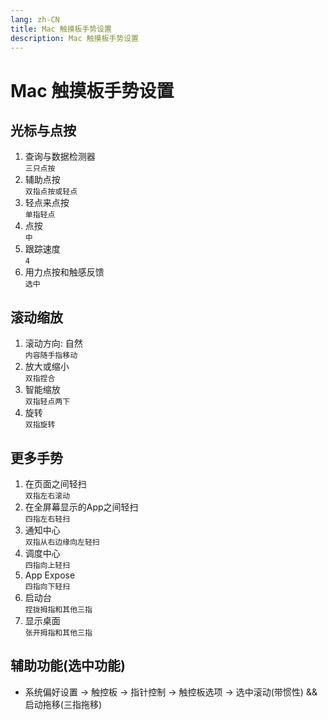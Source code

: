```yaml
---
lang: zh-CN
title: Mac 触摸板手势设置
description: Mac 触摸板手势设置
---
```


# Mac 触摸板手势设置

## 光标与点按
1. 查询与数据检测器<br>
    `三只点按`
2. 辅助点按<br>
    `双指点按或轻点`
3. 轻点来点按<br>
    `单指轻点`
4. 点按<br>
    `中`
5. 跟踪速度<br>
    `4`
6. 用力点按和触感反馈<br>
    `选中`

## 滚动缩放
1. 滚动方向: 自然<br>
    `内容随手指移动`
2. 放大或缩小<br>
    `双指捏合`
3. 智能缩放<br>
    `双指轻点两下`
4. 旋转<br>
    `双指旋转`

## 更多手势
1. 在页面之间轻扫<br>
    `双指左右滚动`
2. 在全屏幕显示的App之间轻扫<br>
    `四指左右轻扫`
3. 通知中心<br>
    `双指从右边缘向左轻扫`
4. 调度中心<br>
    `四指向上轻扫`
5. App Expose<br>
    `四指向下轻扫`
6. 启动台<br>
    `捏拢拇指和其他三指`
7. 显示桌面<br>
    `张开拇指和其他三指`

## 辅助功能(选中功能)

- 系统偏好设置 -> 触控板 -> 指针控制 -> 触控板选项 -> 选中滚动(带惯性) && 启动拖移(三指拖移)
